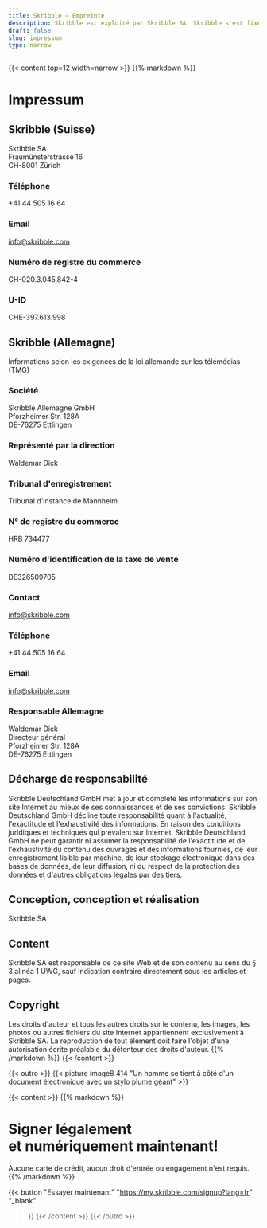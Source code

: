 ```yaml
---
title: Skribble – Empreinte
description: Skribble est exploité par Skribble SA. Skribble s'est fixé comme objectif de numériser les processus contractuels. Depuis sa fondation en 2018, une équipe croissante de Trust Shapers travaille à cet avenir.
draft: false
slug: impressum
type: narrow
---
```


{{< content top=12 width=narrow >}}
{{% markdown %}}
# Impressum

## Skribble (Suisse)
Skribble SA<br>
Fraumünsterstrasse 16<br>
CH-8001 Zürich

### Téléphone
+41 44 505 16 64

### Email
[info@skribble.com](mailto:info@skribble.com "info@skribble.com")

### Numéro de registre du commerce
CH-020.3.045.842-4

### U-ID
CHE-397.613.998

## Skribble (Allemagne)
Informations selon les exigences de la loi allemande sur les télémédias (TMG)

### Société
Skribble Allemagne GmbH<br>
Pforzheimer Str. 128A<br>
DE-76275 Ettlingen<br>

### Représenté par la direction
Waldemar Dick<br>

### Tribunal d'enregistrement
Tribunal d'instance de Mannheim

### N° de registre du commerce
HRB 734477

### Numéro d'identification de la taxe de vente
DE326509705

### Contact
[info@skribble.com](mailto:info@skribble.com "info@skribble.com")

### Téléphone
+41 44 505 16 64

### Email
[info@skribble.com](mailto:info@skribble.com "info@skribble.com")

### Responsable Allemagne
Waldemar Dick<br>
Directeur général<br>
Pforzheimer Str. 128A<br>
DE-76275 Ettlingen

## Décharge de responsabilité
Skribble Deutschland GmbH met à jour et complète les informations sur son site Internet au mieux de ses connaissances et de ses convictions. Skribble Deutschland GmbH décline toute responsabilité quant à l'actualité, l'exactitude et l'exhaustivité des informations. En raison des conditions juridiques et techniques qui prévalent sur Internet, Skribble Deutschland GmbH ne peut garantir ni assumer la responsabilité de l'exactitude et de l'exhaustivité du contenu des ouvrages et des informations fournies, de leur enregistrement lisible par machine, de leur stockage électronique dans des bases de données, de leur diffusion, ni du respect de la protection des données et d'autres obligations légales par des tiers.

## Conception, conception et réalisation
Skribble SA

## Content
Skribble SA est responsable de ce site Web et de son contenu au sens du § 3 alinéa 1 UWG, sauf indication contraire directement sous les articles et pages.

## Copyright
Les droits d'auteur et tous les autres droits sur le contenu, les images, les photos ou autres fichiers du site Internet appartiennent exclusivement à Skribble SA. La reproduction de tout élément doit faire l'objet d'une autorisation écrite préalable du détenteur des droits d'auteur.
{{% /markdown %}}
{{< /content >}}

[//]: # (--------------------------------------------------------------------------------------------------------------)

{{< outro >}}
{{< picture image8 414 "Un homme se tient à côté d'un document électronique avec un stylo plume géant" >}}

{{< content >}}
{{% markdown %}}
# Signer légalement <br class="hide-for-mobile">et numériquement maintenant!
Aucune carte de crédit, aucun droit d'entrée
ou engagement n'est requis.
{{% /markdown %}}

{{< button
  "Essayer maintenant"
  "https://my.skribble.com/signup?lang=fr"
  "_blank"
>}}
{{< /content >}}
{{< /outro >}}